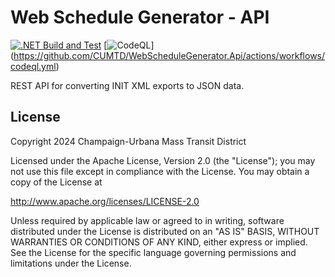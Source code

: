 # Web Schedule Generator - API

[![.NET Build and Test](https://github.com/CUMTD/WebScheduleGenerator.Api/actions/workflows/dotnet.yml/badge.svg)](https://github.com/CUMTD/WebScheduleGenerator.Api/actions/workflows/dotnet.yml)
[![CodeQL](https://github.com/CUMTD/WebScheduleGenerator.Api/actions/workflows/codeql.yml/badge.svg)]
(https://github.com/CUMTD/WebScheduleGenerator.Api/actions/workflows/codeql.yml)


REST API for converting INIT XML exports to JSON data.


## License

Copyright 2024 Champaign-Urbana Mass Transit District

Licensed under the Apache License, Version 2.0 (the "License");
you may not use this file except in compliance with the License.
You may obtain a copy of the License at

   http://www.apache.org/licenses/LICENSE-2.0

Unless required by applicable law or agreed to in writing, software distributed under the License is distributed on an "AS IS" BASIS,
WITHOUT WARRANTIES OR CONDITIONS OF ANY KIND, either express or implied. See the License for the specific language governing permissions
and limitations under the License.
